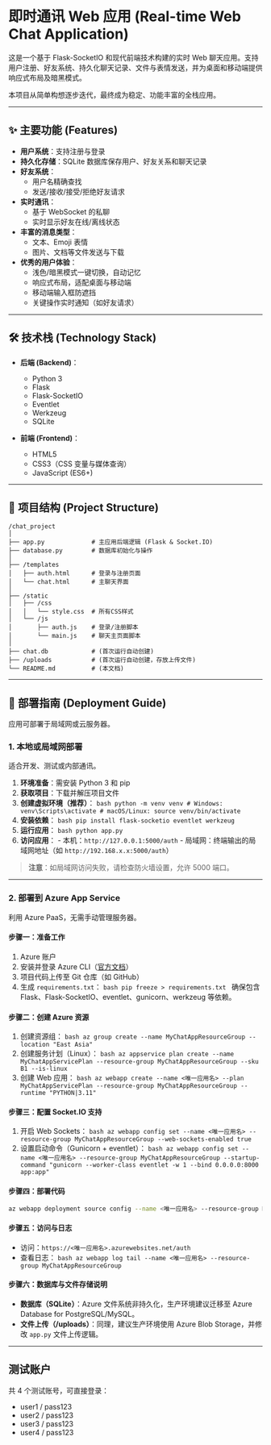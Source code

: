 
# 即时通讯 Web 应用 (Real-time Web Chat Application)

这是一个基于 Flask-SocketIO 和现代前端技术构建的实时 Web 聊天应用。支持用户注册、好友系统、持久化聊天记录、文件与表情发送，并为桌面和移动端提供响应式布局及暗黑模式。

本项目从简单构想逐步迭代，最终成为稳定、功能丰富的全栈应用。

---

## ✨ 主要功能 (Features)

- **用户系统**：支持注册与登录
- **持久化存储**：SQLite 数据库保存用户、好友关系和聊天记录
- **好友系统**：
    - 用户名精确查找
    - 发送/接收/接受/拒绝好友请求
- **实时通讯**：
    - 基于 WebSocket 的私聊
    - 实时显示好友在线/离线状态
- **丰富的消息类型**：
    - 文本、Emoji 表情
    - 图片、文档等文件发送与下载
- **优秀的用户体验**：
    - 浅色/暗黑模式一键切换，自动记忆
    - 响应式布局，适配桌面与移动端
    - 移动端输入框防遮挡
    - 关键操作实时通知（如好友请求）

---

## 🛠️ 技术栈 (Technology Stack)

- **后端 (Backend)**：
    - Python 3
    - Flask
    - Flask-SocketIO
    - Eventlet
    - Werkzeug
    - SQLite

- **前端 (Frontend)**：
    - HTML5
    - CSS3（CSS 变量与媒体查询）
    - JavaScript (ES6+)

---

## 📁 项目结构 (Project Structure)

```
/chat_project
│
├── app.py             # 主应用后端逻辑 (Flask & Socket.IO)
├── database.py        # 数据库初始化与操作
│
├── /templates
│   ├── auth.html      # 登录与注册页面
│   └── chat.html      # 主聊天界面
│
├── /static
│   ├── /css
│   │   └── style.css  # 所有CSS样式
│   └── /js
│       ├── auth.js    # 登录/注册脚本
│       └── main.js    # 聊天主页面脚本
│
├── chat.db            # (首次运行自动创建)
├── /uploads           # (首次运行自动创建，存放上传文件)
└── README.md          # (本文档)
```

---

## 🚀 部署指南 (Deployment Guide)

应用可部署于局域网或云服务器。

### 1. 本地或局域网部署

适合开发、测试或内部通讯。

1. **环境准备**：需安装 Python 3 和 pip
2. **获取项目**：下载并解压项目文件
3. **创建虚拟环境（推荐）**：
        ```bash
        python -m venv venv
        # Windows:
        venv\Scripts\activate
        # macOS/Linux:
        source venv/bin/activate
        ```
4. **安装依赖**：
        ```bash
        pip install flask-socketio eventlet werkzeug
        ```
5. **运行应用**：
        ```bash
        python app.py
        ```
6. **访问应用**：
        - 本机：`http://127.0.0.1:5000/auth`
        - 局域网：终端输出的局域网地址（如 `http://192.168.x.x:5000/auth`）

> **注意**：如局域网访问失败，请检查防火墙设置，允许 5000 端口。

---

### 2. 部署到 Azure App Service

利用 Azure PaaS，无需手动管理服务器。

#### 步骤一：准备工作

1. Azure 账户
2. 安装并登录 Azure CLI（[官方文档](https://docs.microsoft.com/cli/azure/install-azure-cli)）
3. 项目代码上传至 Git 仓库（如 GitHub）
4. 生成 `requirements.txt`：
        ```bash
        pip freeze > requirements.txt
        ```
     确保包含 Flask、Flask-SocketIO、eventlet、gunicorn、werkzeug 等依赖。

#### 步骤二：创建 Azure 资源

1. 创建资源组：
        ```bash
        az group create --name MyChatAppResourceGroup --location "East Asia"
        ```
2. 创建服务计划（Linux）：
        ```bash
        az appservice plan create --name MyChatAppServicePlan --resource-group MyChatAppResourceGroup --sku B1 --is-linux
        ```
3. 创建 Web 应用：
        ```bash
        az webapp create --name <唯一应用名> --plan MyChatAppServicePlan --resource-group MyChatAppResourceGroup --runtime "PYTHON|3.11"
        ```

#### 步骤三：配置 Socket.IO 支持

1. 开启 Web Sockets：
        ```bash
        az webapp config set --name <唯一应用名> --resource-group MyChatAppResourceGroup --web-sockets-enabled true
        ```
2. 设置启动命令（Gunicorn + eventlet）：
        ```bash
        az webapp config set --name <唯一应用名> --resource-group MyChatAppResourceGroup --startup-command "gunicorn --worker-class eventlet -w 1 --bind 0.0.0.0:8000 app:app"
        ```

#### 步骤四：部署代码

```bash
az webapp deployment source config --name <唯一应用名> --resource-group MyChatAppResourceGroup --repo-url https://github.com/your-username/your-repo.git --branch main --manual-integration
```

#### 步骤五：访问与日志

- 访问：`https://<唯一应用名>.azurewebsites.net/auth`
- 查看日志：
        ```bash
        az webapp log tail --name <唯一应用名> --resource-group MyChatAppResourceGroup
        ```

#### 步骤六：数据库与文件存储说明

- **数据库（SQLite）**：Azure 文件系统非持久化，生产环境建议迁移至 Azure Database for PostgreSQL/MySQL。
- **文件上传（/uploads）**：同理，建议生产环境使用 Azure Blob Storage，并修改 `app.py` 文件上传逻辑。

---

## 测试账户

共 4 个测试账号，可直接登录：

- user1 / pass123
- user2 / pass123
- user3 / pass123
- user4 / pass123

